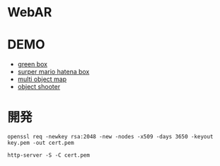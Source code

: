 # WebAR

# DEMO
- [green box](https://yuki-sakaguchi.github.io/web-ar/public/random_object/index.html)
- [surper mario hatena box](https://yuki-sakaguchi.github.io/web-ar/public/super_mario/index.html)
- [multi object map](https://yuki-sakaguchi.github.io/web-ar/public/multi_object_map/index.html)
- [object shooter](https://yuki-sakaguchi.github.io/web-ar/public/shooter/index.html)

# 開発
```
openssl req -newkey rsa:2048 -new -nodes -x509 -days 3650 -keyout key.pem -out cert.pem
```

```
http-server -S -C cert.pem
```
 